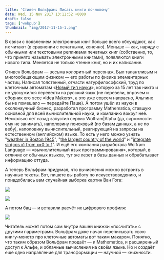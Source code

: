 ```yaml
---
title: 'Стивен Вольфрам: Писать книги по-новому'
date: Wed, 15 Nov 2017 13:11:52 +0000
draft: false
tags: ['webpub']
thumbnail: "img/2017-11-15-1.png"
---
```


В связи с появлением электронных книг больше всего обсуждают, как их читают (в сравнении с печатными, конечно). Меньше — как, наряду с обычными или текстовыми репликами печатных книг (собственно, то, что принято называть электронными книгами), появляются книги нового типа. Меняется не только чтение книг, но и их написание.

Стивен Вольфрам — весьма колоритный персонаж. Был талантливым и многообещающим физиком — его работы по физике элементарных частиц. Написал толстенный, отчасти натурфилософский, труд по клеточным автоматам «[Новый тип науки](https://www.wolframscience.com/nks/)», которую за 15 лет так никто и не удосужился перевести на русский язык (не перевели, впрочем и сборник его эссе «Idea Makers», а это уже совсем напрасно, Альпине бы не помешало — передайте Паше). А потом ушёл из науки в околонаучный бизнес, разработал программу Mathematica, ставшую основной для всей вычислительной науки, и компанию вокруг неё. Несколько лет назад запустил сервис Wolfram|Alpha (да, скромности ему не занимать), наполовину поисковый (по базам данных, а не по вебу), наполовину вычислительный, реагирующий на запросы на естественном (английском) языке. То есть у него можно узнать "[weather in Boston 1945](https://www.wolframalpha.com/input/?i=weather+in+Boston+1945)", "[the largest country of the world](https://www.wolframalpha.com/input/?i=the+largest+country+of+the+world)" и "[integrate sin(cos x) from x=0 to 1](https://www.wolframalpha.com/input/?i=integrate+sin(cos+x)+from+x%3D0+to+1&lk=3)". И ещё его компания разработала Wolfram Language — «вычислительный язык программирования», который, в отличие от обычных языков, тут же лезет в базы данных и обрабатывает информацию оттуда.

А теперь Вольфрам придумал, что вычисления можно встроить в научные тексты. Вот, пишете вы работу по искусствоведению, и понадобилась вам случайная выборка картин Ван Гога:

![](http://blog.stephenwolfram.com/data/uploads/2017/11/InOutImg14.png) 

![](http://blog.stephenwolfram.com/data/uploads/2017/11/InOutImg15.png)

А потом бац — и вставили расчёт их цифрового профиля:

![](http://blog.stephenwolfram.com/data/uploads/2017/11/InOutImg16.png)

Читатель может потом сам внутри вашей книжки «посчитать» с другими параметрами. Вольфрам даже начал переписывать свою книгу-монстр про клеточные автоматы вот таким макаром. Понятно, что таким образом Вольфрам продаёт — и Mathematica, и расширенный доступ к Альфе, и облачные вычисления на своём языке. Но и создаёт ещё одно направление для трансформации — научной — книжности.